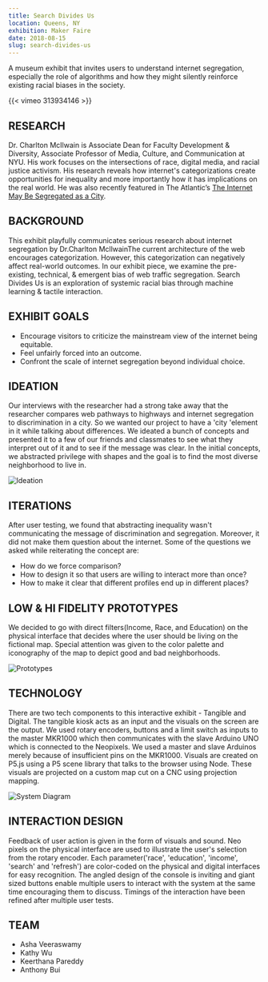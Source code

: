 ```yaml
---
title: Search Divides Us
location: Queens, NY
exhibition: Maker Faire
date: 2018-08-15
slug: search-divides-us
---
```


A museum exhibit that invites users to understand internet segregation, especially the role of algorithms and how they might silently reinforce existing racial biases in the society.

{{< vimeo 313934146 >}}


## RESEARCH
Dr. Charlton McIlwain is Associate Dean for Faculty Development & Diversity, Associate Professor of Media, Culture, and Communication at NYU. His work focuses on the intersections of race, digital media, and racial justice activism. His research reveals how internet's categorizations create opportunities for inequality and more importantly how it has implications on the real world. He was also recently featured in The Atlantic’s [The Internet May Be Segregated as a City](https://www.theatlantic.com/technology/archive/2016/09/the-internet-may-be-as-segregated-as-a-city/498608/).

## BACKGROUND
This exhibit playfully communicates serious research about internet segregation by Dr.Charlton McllwainThe current architecture of the web encourages categorization. However, this categorization can negatively affect real-world outcomes. In our exhibit piece, we examine the pre-existing, technical, & emergent bias of web traffic segregation. Search Divides Us is an exploration of systemic racial bias through machine learning & tactile interaction.

## EXHIBIT GOALS
- Encourage visitors to criticize the mainstream view of the internet being equitable.
- Feel unfairly forced into an outcome.
- Confront the scale of internet segregation beyond individual choice.

## IDEATION
Our interviews with the researcher had a strong take away that the researcher compares web pathways to highways and internet segregation to discrimination in a city. So we wanted our project to have a 'city 'element in it while talking about differences. We ideated a bunch of concepts and presented it to a few of our friends and classmates to see what they interpret out of it and to see if the message was clear. In the initial concepts, we abstracted privilege with shapes and the goal is to find the most diverse neighborhood to live in.

![Ideation](/projects/sdu-ideation.png)

## ITERATIONS
After user testing, we found that abstracting inequality wasn't communicating the message of discrimination and segregation. Moreover, it did not make them question about the internet.  Some of the questions we asked while reiterating the concept are:
- How do we force comparison?
- How to design it so that users are willing to interact more than once?
- How to make it clear that different profiles end up in different places?

## LOW & HI FIDELITY PROTOTYPES
We decided to go with direct filters(Income, Race, and Education) on the physical interface that decides where the user should be living on the fictional map. Special attention was given to the color palette and iconography of the map to depict good and bad neighborhoods.

![Prototypes](/projects/sdu-prototyping.png)

## TECHNOLOGY
There are two tech components to this interactive exhibit - Tangible and Digital. The tangible kiosk acts as an input and the visuals on the screen are the output. We used rotary encoders, buttons and a limit switch as inputs to the master MKR1000 which then communicates with the slave Arduino UNO which is connected to the Neopixels. We used a master and slave Arduinos merely because of insufficient pins on the MKR1000. Visuals are created on P5.js using a P5 scene library that talks to the browser using Node. These visuals are projected on a custom map cut on a CNC using projection mapping.

![System Diagram](/projects/sdu-system-diagram.png)

## INTERACTION DESIGN
Feedback of user action is given in the form of visuals and sound. Neo pixels on the physical interface are used to illustrate the user's selection from the rotary encoder. Each parameter('race', 'education', 'income', 'search' and 'refresh') are color-coded on the physical and digital interfaces for easy recognition. The angled design of the console is inviting and giant sized buttons enable multiple users to interact with the system at the same time encouraging them to discuss. Timings of the interaction have been refined after multiple user tests.

## TEAM

- Asha Veeraswamy
- Kathy Wu
- Keerthana Pareddy
- Anthony Bui
